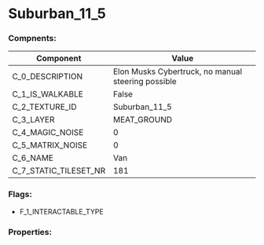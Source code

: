 

# Suburban_11_5





### Compnents: 
| Component | Value | 
|  --  |  --  | 
| C_0_DESCRIPTION | Elon Musks Cybertruck, no manual steering possible | 
| C_1_IS_WALKABLE | False | 
| C_2_TEXTURE_ID | Suburban_11_5 | 
| C_3_LAYER | MEAT_GROUND | 
| C_4_MAGIC_NOISE | 0 | 
| C_5_MATRIX_NOISE | 0 | 
| C_6_NAME | Van | 
| C_7_STATIC_TILESET_NR | 181 | 


### Flags: 
* F_1_INTERACTABLE_TYPE


### Properties: 

